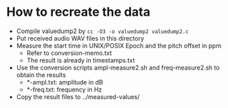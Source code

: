 # How to recreate the data

* Compile valuedump2 by `cc -O3 -o valuedump2 valuedump2.c`
* Put received audio WAV files in this directory
* Measure the start time in UNIX/POSIX Epoch and the pitch offset in ppm
  - Refer to conversion-memo.txt
  - The result is already in timestamps.txt
* Use the conversion scripts ampl-measure2.sh and freq-measure2.sh to obtain the results
  - *-ampl.txt: amplitude in dB
  - *-freq.txt: frequency in Hz
* Copy the result files to ../measured-values/
